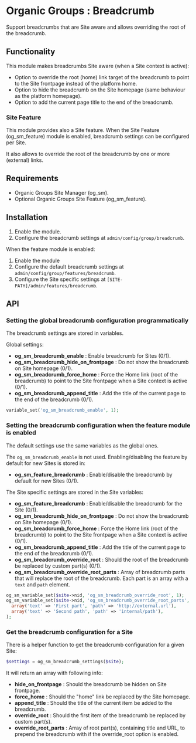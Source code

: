 # Organic Groups : Breadcrumb
Support breadcrumbs that are Site aware and allows overriding the root of the
breadcrumb.


## Functionality

This module makes breadcrumbs Site aware (when a Site context is active):

* Option to override the root (home) link target of the breadcrumb to point to
  the Site frontpage instead of the platform home.
* Option to hide the breadcrumb on the Site homepage (same behaviour as the
  platform homepage).
* Option to add the current page title to the end of the breadcrumb.


### Site Feature
This module provides also a Site feature. When the Site Feature (og_sm_feature)
module is enabled, breadcrumb settings can be configured per Site.

It also allows to override the root of the breadcrumb by one or more (external)
links.



## Requirements
* Organic Groups Site Manager (og_sm).
* Optional Organic Groups Site Feature (og_sm_feature).



## Installation
1. Enable the module.
2. Configure the breadcrumb settings at `admin/config/group/breadcrumb`.

When the feature module is enabled:
1. Enable the module
2. Configure the default breadcrumb settings at
   `admin/config/group/features/breadcrumb`.
3. Configure the Site specific settings at
   `[SITE-PATH]/admin/features/breadcrumb`.



## API
### Setting the global breadcrumb configuration programmatically
The breadcrumb settings are stored in variables.

Global settings:
* **og_sm_breadcrumb_enable** : Enable breadcrumb for Sites (0/1).
* **og_sm_breadcrumb_hide_on_frontpage** : Do not show the breadcrumb on Site
  homepage (0/1).
* **og_sm_breadcrumb_force_home** : Force the Home link (root of the breadcrumb)
  to point to the Site frontpage when a Site context is active (0/1).
* **og_sm_breadcrumb_append_title** : Add the title of the current page to the
  end of the breadcrumb (0/1).

```php
variable_set('og_sm_breadcrumb_enable', 1);
```


### Setting the breadcrumb configuration when the feature module is enabled
The default settings use the same variables as the global ones.

The `og_sm_breadcrumb_enable` is not used. Enabling/disabling the feature by
default for new Sites is stored in:

* **og_sm_feature_breadcrumb** : Enable/disable the breadcrumb by default for
  new Sites (0/1).

The Site specific settings are stored in the Site variables:

* **og_sm_feature_breadcrumb** : Enable/disable the breadcrumb for the Site
  (0/1).
* **og_sm_breadcrumb_hide_on_frontpage** : Do not show the breadcrumb on Site
  homepage (0/1).
* **og_sm_breadcrumb_force_home** : Force the Home link (root of the breadcrumb)
  to point to the Site frontpage when a Site context is active (0/1).
* **og_sm_breadcrumb_append_title** : Add the title of the current page to the
  end of the breadcrumb (0/1).
* **og_sm_breadcrumb_override_root** : Should the root of the breadcrumb be
  replaced by custom part(s) (0/1).
* **og_sm_breadcrumb_override_root_parts** : Array of breadcrumb parts that will
  replace the root of the breadcrumb. Each part is an array with a `text` and
  `path` element.


```php
og_sm_variable_set($site->nid, 'og_sm_breadcrumb_override_root', 1);
og_sm_variable_set($site->nid, 'og_sm_breadcrumb_override_root_parts', array(
  array('text' => 'First part', 'path' => 'http://external.url'),
  array('text' => 'Second path', 'path' => 'internal/path'),
);
```


### Get the breadcrumb configuration for a Site
There is a helper function to get the breadcrumb configuration for a given Site:

```php
$settings = og_sm_breadcrumb_settings($site);
```

It will return an array with following info:

* **hide_on_frontpage** : Should the breadcrumb be hidden on Site frontpage.
* **force_home** : Should the "home" link be replaced by the Site homepage.
* **append_title** : Should the title of the current item be added to the
  breadcrumb.
* **override_root** : Should the first item of the breadcrumb be replaced by
  custom part(s).
* **override_root_parts** : Array of root part(s), containing title and URL, to
  prepend the breadcrumb with if the override_root option is enabled.
